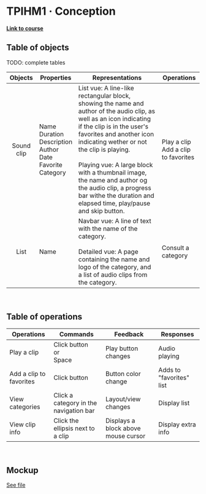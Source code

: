 # TPIHM1 · Conception

**[Link to course](https://git.iut-orsay.fr/ihm/2023-2024/TPIHM1/)**

## Table of objects

TODO: complete tables

|  Objects  |  Properties  |  Representations  |  Operations  |
|:---------:|--------------|-------------------|--------------|
|Sound clip |Name<br>Duration<br>Description<br>Author<br>Date<br>Favorite<br>Category|List vue: A line-like rectangular block, showing the name and author of the audio clip, as well as an icon indicating if the clip is in the user's favorites and another icon indicating wether or not the clip is playing.<br><br>Playing vue: A large block with a thumbnail image, the name and author og the audio clip, a progress bar withe the duration and elapsed time, play/pause and skip button.|Play a clip<br>Add a clip to favorites|
|List       |Name<br>|Navbar vue: A line of text with the name of the category.<br><br>Detailed vue: A page containing the name and logo of the category, and a list of audio clips from the category.|Consult a category|

<br>

## Table of operations

|   Operations   |  Commands  |      Feedback      |  Responses  |
|----------------|------------|--------------------|-------------|
|Play a clip     |Click button<br>or<br>Space|Play button changes |Audio playing|
|Add a clip to favorites|Click button|Button color change |Adds to "favorites" list |
|View categories |Click a category in the navigation bar|Layout/view changes |Display list |
|View clip info  |Click the ellipsis next to a clip|Displays a block above mouse cursor|Display extra info |

<br>

## Mockup

[See file](./TPIHM1.penpot)

